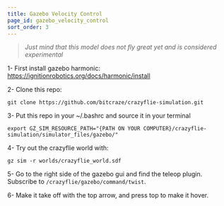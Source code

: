 ```yaml
---
title: Gazebo Velocity Control
page_id: gazebo_velocity_control
sort_order: 3
---
```


> *Just mind that this model does not fly great yet and is considered experimental*

1- First install gazebo harmonic: https://ignitionrobotics.org/docs/harmonic/install

2- Clone this repo: 

    git clone https://github.com/bitcraze/crazyflie-simulation.git

3- Put this repo in your ~/.bashrc and source it in your terminal

    export GZ_SIM_RESOURCE_PATH="{PATH ON YOUR COMPUTER}/crazyflie-simulation/simulator_files/gazebo/"

4- Try out the crazyflie world with: 

    gz sim -r worlds/crazyflie_world.sdf

5- Go to the right side of the gazebo gui and find the teleop plugin. Subscribe to `/crazyflie/gazebo/command/twist`.

6- Make it take off with the top arrow, and press top to make it hover.
